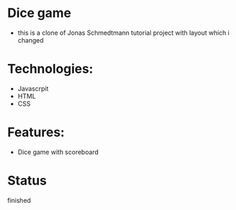 # Dice game
 - this is a clone of Jonas Schmedtmann tutorial project with layout which i changed
 
# Technologies: 
- Javascrpit
- HTML
- CSS

# Features:

- Dice game with scoreboard

# Status
finished


